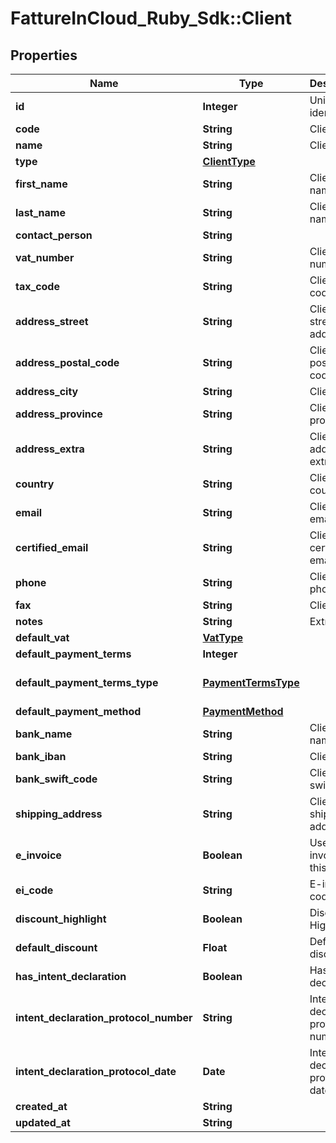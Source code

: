 # FattureInCloud_Ruby_Sdk::Client

## Properties

| Name | Type | Description | Notes |
| ---- | ---- | ----------- | ----- |
| **id** | **Integer** | Unique identifier | [optional] |
| **code** | **String** | Client code. | [optional] |
| **name** | **String** | Client name | [optional] |
| **type** | [**ClientType**](ClientType.md) |  | [optional] |
| **first_name** | **String** | Client first name. | [optional] |
| **last_name** | **String** | Client last name. | [optional] |
| **contact_person** | **String** |  | [optional] |
| **vat_number** | **String** | Client vat number | [optional] |
| **tax_code** | **String** | Client tax code. | [optional] |
| **address_street** | **String** | Client street address. | [optional] |
| **address_postal_code** | **String** | Client postal code. | [optional] |
| **address_city** | **String** | Client city. | [optional] |
| **address_province** | **String** | Client province. | [optional] |
| **address_extra** | **String** | Client address extra info. | [optional] |
| **country** | **String** | Client country | [optional] |
| **email** | **String** | Client email. | [optional] |
| **certified_email** | **String** | Client certified email. | [optional] |
| **phone** | **String** | Client phone. | [optional] |
| **fax** | **String** | Client fax. | [optional] |
| **notes** | **String** | Extra notes. | [optional] |
| **default_vat** | [**VatType**](VatType.md) |  | [optional] |
| **default_payment_terms** | **Integer** |  | [optional] |
| **default_payment_terms_type** | [**PaymentTermsType**](PaymentTermsType.md) |  | [optional][default to &#39;standard&#39;] |
| **default_payment_method** | [**PaymentMethod**](PaymentMethod.md) |  | [optional] |
| **bank_name** | **String** | Client bank name. | [optional] |
| **bank_iban** | **String** | Client iban. | [optional] |
| **bank_swift_code** | **String** | Client bank swift code. | [optional] |
| **shipping_address** | **String** | Client shipping address. | [optional] |
| **e_invoice** | **Boolean** | Use e-invoices for this entity | [optional] |
| **ei_code** | **String** | E-invoice code | [optional] |
| **discount_highlight** | **Boolean** | Discount Highlight. | [optional] |
| **default_discount** | **Float** | Default discount. | [optional] |
| **has_intent_declaration** | **Boolean** | Has intent declaration. | [optional] |
| **intent_declaration_protocol_number** | **String** | Intent declaration protocol number. | [optional] |
| **intent_declaration_protocol_date** | **Date** | Intent declaration protocol date. | [optional] |
| **created_at** | **String** |  | [optional] |
| **updated_at** | **String** |  | [optional] |

